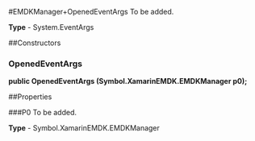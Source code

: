 #EMDKManager+OpenedEventArgs
To be added.

**Type** - System.EventArgs

##Constructors
### OpenedEventArgs 
**public OpenedEventArgs (Symbol.XamarinEMDK.EMDKManager p0);**

##Properties

###P0
To be added.

**Type** - Symbol.XamarinEMDK.EMDKManager


